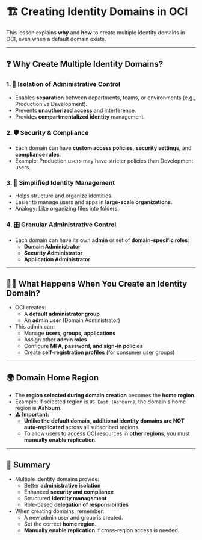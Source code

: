 # 🏗️ Creating Identity Domains in OCI

This lesson explains **why** and **how** to create multiple identity domains in OCI, even when a default domain exists.

---

## ❓ Why Create Multiple Identity Domains?

### 1. 🔐 **Isolation of Administrative Control**
- Enables **separation** between departments, teams, or environments (e.g., Production vs Development).
- Prevents **unauthorized access** and interference.
- Provides **compartmentalized identity** management.

### 2. 🛡️ **Security & Compliance**
- Each domain can have **custom access policies**, **security settings**, and **compliance rules**.
- Example: Production users may have stricter policies than Development users.

### 3. 🧩 **Simplified Identity Management**
- Helps structure and organize identities.
- Easier to manage users and apps in **large-scale organizations**.
- Analogy: Like organizing files into folders.

### 4. 🎛️ **Granular Administrative Control**
- Each domain can have its own **admin** or set of **domain-specific roles**:
  - **Domain Administrator**
  - **Security Administrator**
  - **Application Administrator**

---

## 🧑‍💼 What Happens When You Create an Identity Domain?

- OCI creates:
  - A **default administrator group**
  - An **admin user** (Domain Administrator)
- This admin can:
  - Manage **users, groups, applications**
  - Assign other **admin roles**
  - Configure **MFA, password, and sign-in policies**
  - Create **self-registration profiles** (for consumer user groups)

---

## 🌍 Domain Home Region

- The **region selected during domain creation** becomes the **home region**.
- Example: If selected region is `US East (Ashburn)`, the domain's home region is **Ashburn**.
- ⚠️ **Important:**
  - **Unlike the default domain**, **additional identity domains are NOT auto-replicated** across all subscribed regions.
  - To allow users to access OCI resources in **other regions**, you must **manually enable replication**.

---

## 🧾 Summary

- Multiple identity domains provide:
  - Better **administrative isolation**
  - Enhanced **security and compliance**
  - Structured **identity management**
  - Role-based **delegation of responsibilities**
- When creating domains, remember:
  - A new admin user and group is created.
  - Set the correct **home region**.
  - **Manually enable replication** if cross-region access is needed.
